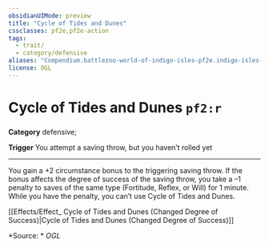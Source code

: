 ```yaml
---
obsidianUIMode: preview
title: "Cycle of Tides and Dunes"
cssclasses: pf2e,pf2e-action
tags:
  - trait/
  - category/defensive
aliases: "Compendium.battlezoo-world-of-indigo-isles-pf2e.indigo-isles-actions.Item.kZ0uYR0XDCcCSqAc"
license: OGL
---
```

# Cycle of Tides and Dunes `pf2:r`

### 

**Category** defensive; 




**Trigger** You attempt a saving throw, but you haven’t rolled yet

* * *

You gain a +2 circumstance bonus to the triggering saving throw. If the bonus affects the degree of success of the saving throw, you take a –1 penalty to saves of the same type (Fortitude, Reflex, or Will) for 1 minute. While you have the penalty, you can’t use Cycle of Tides and Dunes.

[[Effects/Effect_ Cycle of Tides and Dunes (Changed Degree of Success)|Cycle of Tides and Dunes (Changed Degree of Success)]]

*Source: *
*OGL*